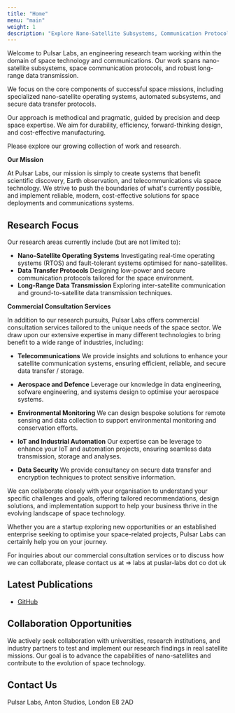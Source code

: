 ```yaml
---
title: "Home"
menu: "main"
weight: 1
description: "Explore Nano-Satellite Subsystems, Communication Protocols, and Long-Range Data Transmission solutions at Pulsar Labs."
---
```


Welcome to Pulsar Labs, an engineering research team working within the domain of space technology and communications. Our work spans nano-satellite subsystems, space communication protocols, and robust long-range data transmission.

We focus on the core components of successful space missions, including specialized nano-satellite operating systems, automated subsystems, and secure data transfer protocols.

Our approach is methodical and pragmatic, guided by precision and deep space expertise. We aim for durability, efficiency, forward-thinking design, and cost-effective manufacturing.

Please explore our growing collection of work and research.



**Our Mission**

At Pulsar Labs, our mission is simply to create systems that benefit scientific discovery, Earth observation, and telecommunications via space technology. We strive to push the boundaries of what's currently possible, and implement reliable, modern, cost-effective solutions for space deployments and communications systems.

## Research Focus

Our research areas currently include (but are not limited to):

- **Nano-Satellite Operating Systems** Investigating real-time operating systems (RTOS) and fault-tolerant systems optimised for nano-satellites.
- **Data Transfer Protocols** Designing low-power and secure communication protocols tailored for the space environment.
- **Long-Range Data Transmission** Exploring inter-satellite communication and ground-to-satellite data transmission techniques.

**Commercial Consultation Services**

In addition to our research pursuits, Pulsar Labs offers commercial consultation services tailored to the unique needs of the space sector. We draw upon our extensive expertise in many different technologies to bring benefit to a wide range of industries, including:

- **Telecommunications** We provide insights and solutions to enhance your satellite communication systems, ensuring efficient, reliable, and secure data transfer / storage.

- **Aerospace and Defence** Leverage our knowledge in data engineering, sofware engineering, and systems design to optimise your aerospace systems. 

- **Environmental Monitoring** We can design bespoke solutions for remote sensing and data collection to support environmental monitoring and conservation efforts.

- **IoT and Industrial Automation** Our expertise can be leverage to enhance your IoT and automation projects, ensuring seamless data transmission, storage and analyses.

- **Data Security** We provide consultancy on secure data transfer and encryption techniques to protect sensitive information.

We can collaborate closely with your organisation to understand your specific challenges and goals, offering tailored recommendations, design solutions, and implementation support to help your business thrive in the evolving landscape of space technology.

Whether you are a startup exploring new opportunities or an established enterprise seeking to optimise your space-related projects, Pulsar Labs can certainly help you on your journey.

For inquiries about our commercial consultation services or to discuss how we can collaborate, please contact us at => labs at  puslar-labs dot co dot uk  

## Latest Publications

- [GitHub](https://github.com/pulsar-labs)

## Collaboration Opportunities

We actively seek collaboration with universities, research institutions, and industry partners to test and implement our research findings in real satellite missions. Our goal is to advance the capabilities of nano-satellites and contribute to the evolution of space technology.

## Contact Us

Pulsar Labs, Anton Studios, London E8 2AD
